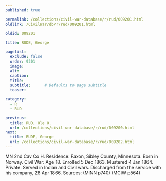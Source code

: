 ```yaml
---
published: true

permalink: /collections/civil-war-database/r/rud/009201.html
oldlink: /CivilWar/db/r/rud/009201.html

oldid: 009201

title: RUDE, George

pagelist:
  exclude: false
  order: 9201
  image: 
  alt:
  caption:
  title:
  subtitle:      # Defaults to page subtitle
  teaser:

category: 
  - R 
  - RUD

previous:
  title: RUD, Ole O.
  url: /collections/civil-war-database/r/rud/009200.html  
next:
  title: RUDE, George
  url: /collections/civil-war-database/r/rud/009202.html   
---
```

MN 2nd Cav Co H. Residence: Faxon, Sibley County, Minnesota. Born in Norway. Civil War: Age 18. Enrolled 5 Dec 1863. Mustered 4 Jan 1864. Private. Served in Indian and Civil wars. Discharged from the service with his company, 28 Apr 1866. Sources: (MINN p740) (MCIW p564)